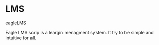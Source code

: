 # LMS
eagleLMS

Eagle LMS scrip is a leargin menagment system. 
It try to be simple and intuitive for all.
